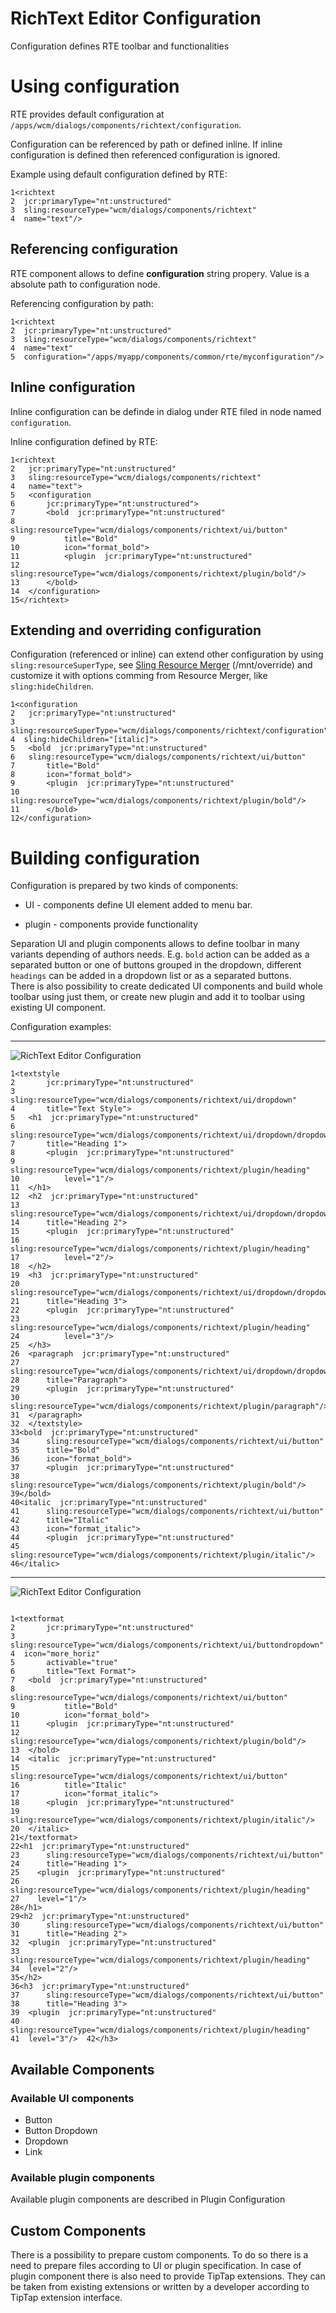 # RichText Editor Configuration

Configuration defines RTE toolbar and functionalities

# Using configuration

RTE provides default configuration at `/apps/wcm/dialogs/components/richtext/configuration`.

Configuration can be referenced by path or defined inline. If inline configuration is defined then referenced configuration is ignored.

Example using default configuration defined by RTE:

```
1<richtext  
2  jcr:primaryType="nt:unstructured"  
3  sling:resourceType="wcm/dialogs/components/richtext"  
4  name="text"/>
```

## Referencing configuration

RTE component allows to define **configuration** string propery. Value is a absolute path to configuration node.

Referencing configuration by path:

```
1<richtext  
2  jcr:primaryType="nt:unstructured"  
3  sling:resourceType="wcm/dialogs/components/richtext"  
4  name="text"  
5  configuration="/apps/myapp/components/common/rte/myconfiguration"/>
```

## Inline configuration

Inline configuration can be definde in dialog under RTE filed in node named `configuration`.

Inline configuration defined by RTE:

```
1<richtext  
2   jcr:primaryType="nt:unstructured"  
3   sling:resourceType="wcm/dialogs/components/richtext"  
4   name="text">  
5   <configuration  
6       jcr:primaryType="nt:unstructured">  
7       <bold  jcr:primaryType="nt:unstructured"  
8           sling:resourceType="wcm/dialogs/components/richtext/ui/button"  
9           title="Bold"  
10          icon="format_bold">  
11          <plugin  jcr:primaryType="nt:unstructured"  
12              sling:resourceType="wcm/dialogs/components/richtext/plugin/bold"/>  
13      </bold>  
14  </configuration>  
15</richtext>
```

## Extending and overriding configuration

Configuration (referenced or inline) can extend other configuration by using `sling:resourceSuperType`, see [Sling Resource Merger](https://sling.apache.org/documentation/bundles/resource-merger.html "https://sling.apache.org/documentation/bundles/resource-merger.html") (/mnt/override) and customize it with options comming from Resource Merger, like `sling:hideChildren`.

```
1<configuration  
2   jcr:primaryType="nt:unstructured"  
3   sling:resourceSuperType="wcm/dialogs/components/richtext/configuration"  4  sling:hideChildren="[italic]">  
5   <bold  jcr:primaryType="nt:unstructured"  
6   sling:resourceType="wcm/dialogs/components/richtext/ui/button"  
7       title="Bold"  
8       icon="format_bold">  
9       <plugin  jcr:primaryType="nt:unstructured"  
10          sling:resourceType="wcm/dialogs/components/richtext/plugin/bold"/>  
11      </bold>  
12</configuration>
```

# Building configuration

Configuration is prepared by two kinds of components:

- UI - components define UI element added to menu bar.

- plugin - components provide functionality

Separation UI and plugin components allows to define toolbar in many variants depending of authors needs. E.g. `bold` action can be added as a separated button or one of buttons grouped in the dropdown, different `headings` can be added in a dropdown list or as a separated buttons.  
There is also possibility to create dedicated UI components and build whole toolbar using just them, or create new plugin and add it to toolbar using existing UI component.

Configuration examples:  
  
----------

![RichText Editor Configuration](rteconfig1.png)

```
1<textstyle  
2       jcr:primaryType="nt:unstructured"  
3       sling:resourceType="wcm/dialogs/components/richtext/ui/dropdown"  
4       title="Text Style">  
5   <h1  jcr:primaryType="nt:unstructured"  
6       sling:resourceType="wcm/dialogs/components/richtext/ui/dropdown/dropdownitem"  
7       title="Heading 1">  
8       <plugin  jcr:primaryType="nt:unstructured"  
9           sling:resourceType="wcm/dialogs/components/richtext/plugin/heading"  
10          level="1"/>  
11  </h1>  
12  <h2  jcr:primaryType="nt:unstructured"  
13      sling:resourceType="wcm/dialogs/components/richtext/ui/dropdown/dropdownitem"  
14      title="Heading 2">  
15      <plugin  jcr:primaryType="nt:unstructured"  
16          sling:resourceType="wcm/dialogs/components/richtext/plugin/heading"  
17          level="2"/>  
18  </h2>  
19  <h3  jcr:primaryType="nt:unstructured"  
20      sling:resourceType="wcm/dialogs/components/richtext/ui/dropdown/dropdownitem"  
21      title="Heading 3">  
22      <plugin  jcr:primaryType="nt:unstructured"  
23          sling:resourceType="wcm/dialogs/components/richtext/plugin/heading"  
24          level="3"/>  
25  </h3>  
26  <paragraph  jcr:primaryType="nt:unstructured"  
27      sling:resourceType="wcm/dialogs/components/richtext/ui/dropdown/dropdownitem"  
28      title="Paragraph">  
29      <plugin  jcr:primaryType="nt:unstructured"  
30          sling:resourceType="wcm/dialogs/components/richtext/plugin/paragraph"/>  
31  </paragraph>  
32  </textstyle>  
33<bold  jcr:primaryType="nt:unstructured"  
34      sling:resourceType="wcm/dialogs/components/richtext/ui/button"  
35      title="Bold"  
36      icon="format_bold">  
37      <plugin  jcr:primaryType="nt:unstructured"  
38      sling:resourceType="wcm/dialogs/components/richtext/plugin/bold"/>  39</bold>  
40<italic  jcr:primaryType="nt:unstructured"  
41      sling:resourceType="wcm/dialogs/components/richtext/ui/button"  
42      title="Italic"  
43      icon="format_italic">  
44      <plugin  jcr:primaryType="nt:unstructured"  
45  sling:resourceType="wcm/dialogs/components/richtext/plugin/italic"/>  
46</italic>
```

----------

![RichText Editor Configuration](rteconfig2.png)

```

1<textformat  
2       jcr:primaryType="nt:unstructured"  
3       sling:resourceType="wcm/dialogs/components/richtext/ui/buttondropdown"  4  icon="more_horiz"  
5       activable="true"  
6       title="Text Format">  
7   <bold  jcr:primaryType="nt:unstructured"  
8           sling:resourceType="wcm/dialogs/components/richtext/ui/button"  
9           title="Bold"  
10          icon="format_bold">  
11      <plugin  jcr:primaryType="nt:unstructured"  
12              sling:resourceType="wcm/dialogs/components/richtext/plugin/bold"/>  
13  </bold>  
14  <italic  jcr:primaryType="nt:unstructured"  
15          sling:resourceType="wcm/dialogs/components/richtext/ui/button"  
16          title="Italic"  
17          icon="format_italic">  
18      <plugin  jcr:primaryType="nt:unstructured"  
19              sling:resourceType="wcm/dialogs/components/richtext/plugin/italic"/>  
20  </italic>  
21</textformat>  
22<h1  jcr:primaryType="nt:unstructured"  
23      sling:resourceType="wcm/dialogs/components/richtext/ui/button"  
24      title="Heading 1">  
25    <plugin  jcr:primaryType="nt:unstructured"  
26          sling:resourceType="wcm/dialogs/components/richtext/plugin/heading"  
27    level="1"/>  
28</h1>  
29<h2  jcr:primaryType="nt:unstructured"  
30      sling:resourceType="wcm/dialogs/components/richtext/ui/button"  
31      title="Heading 2">  
32  <plugin  jcr:primaryType="nt:unstructured"  
33          sling:resourceType="wcm/dialogs/components/richtext/plugin/heading"  
34  level="2"/>  
35</h2>  
36<h3  jcr:primaryType="nt:unstructured"  
37      sling:resourceType="wcm/dialogs/components/richtext/ui/button"  
38      title="Heading 3">  
39  <plugin  jcr:primaryType="nt:unstructured"  
40          sling:resourceType="wcm/dialogs/components/richtext/plugin/heading"  
41  level="3"/>  42</h3>

```

## Available Components

### Available UI components

- Button
- Button Dropdown
- Dropdown
- Link

### Available plugin components

Available plugin components are described in Plugin Configuration

## Custom Components

There is a possibility to prepare custom components. To do so there is a need to prepare files according to UI or plugin specification. In case of plugin component there is also need to provide TipTap extensions. They can be taken from existing extensions or written by a developer according to TipTap extension interface.
